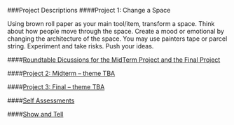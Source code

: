 ###Project Descriptions
####Project 1: Change a Space

Using brown roll paper as your main tool/item, transform a space. Think about how people move through the space. Create a mood or emotional by changing the architecture of the space. You may use painters tape or parcel string. Experiment and take risks. Push your ideas.

####[Roundtable Dicussions for the MidTerm Project and the Final Project](Roundtable.md)

####[Project 2: Midterm – theme TBA](MidTerm.md)

####[Project 3: Final – theme TBA](Final.md)

####[Self Assessments](SelfAssessments.md)

####[Show and Tell](ShowAndTell.md)